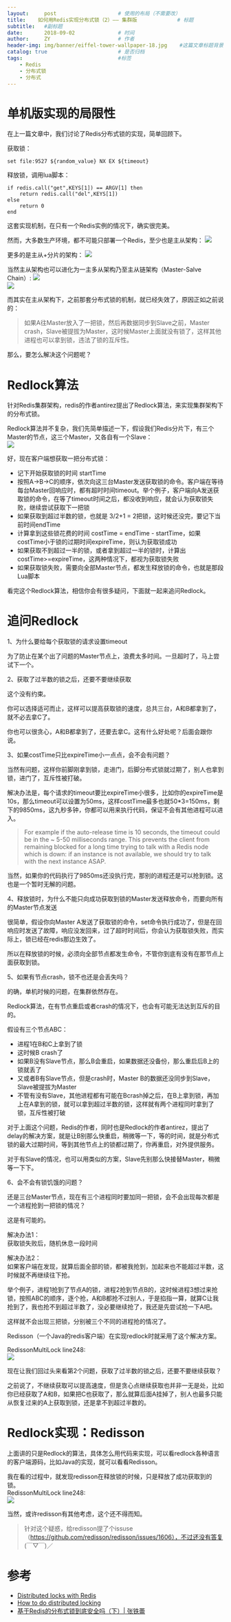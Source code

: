```yaml
---
layout:     post                    # 使用的布局（不需要改）
title:    如何用Redis实现分布式锁（2）—— 集群版             # 标题 
subtitle:   #副标题
date:       2018-09-02              # 时间
author:     ZY                      # 作者
header-img: img/banner/eiffel-tower-wallpaper-18.jpg    #这篇文章标题背景图片
catalog: true                       # 是否归档
tags:                               #标签
    - Redis
    - 分布式锁
    - 分布式
---
```


# 单机版实现的局限性

在上一篇文章中，我们讨论了Redis分布式锁的实现，简单回顾下。  

获取锁：
```
set file:9527 ${random_value} NX EX ${timeout}
```
释放锁，调用lua脚本：
```
if redis.call("get",KEYS[1]) == ARGV[1] then
    return redis.call("del",KEYS[1])
else
    return 0
end
```
这套实现机制，在只有一个Redis实例的情况下，确实很完美。  

然而，大多数生产环境，都不可能只部署一个Redis，至少也是主从架构：
![](/img/post/2018-09-01-Redis-Dsitributed-Lock-1/master-slave.png)   

更多的是主从+分片的架构：
![](/img/post/2018-09-02-Redis-Dsitributed-Lock-2/partition.png)  

当然主从架构也可以进化为一主多从架构乃至主从链架构（Master-Salve Chain）:
![](/img/post/2018-09-02-Redis-Dsitributed-Lock-2/master-multi-slave.png)  
![](/img/post/2018-09-02-Redis-Dsitributed-Lock-2/master-slave-chain.png)  

而其实在主从架构下，之前那套分布式锁的机制，就已经失效了，原因正如之前说的：
> 如果A往Master放入了一把锁，然后再数据同步到Slave之前，Master crash，Slave被提拔为Master，这时候Master上面就没有锁了，这样其他进程也可以拿到锁，违法了锁的互斥性。 

那么，要怎么解决这个问题呢？  

# Redlock算法

针对Redis集群架构，redis的作者antirez提出了Redlock算法，来实现集群架构下的分布式锁。  

Redlock算法并不复杂，我们先简单描述一下，假设我们Redis分片下，有三个Master的节点，这三个Master，又各自有一个Slave：  
![](/img/post/2018-09-02-Redis-Dsitributed-Lock-2/partition.png)  

好，现在客户端想获取一把分布式锁：  

- 记下开始获取锁的时间 startTime
- 按照A->B->C的顺序，依次向这三台Master发送获取锁的命令。客户端在等待每台Master回响应时，都有超时时间timeout。举个例子，客户端向A发送获取锁的命令，在等了timeout时间之后，都没收到响应，就会认为获取锁失败，继续尝试获取下一把锁
- 如果获取到超过半数的锁，也就是 3/2+1 = 2把锁，这时候还没完，要记下当前时间endTime
- 计算拿到这些锁花费的时间 costTime = endTime - startTime，如果costTime小于锁的过期时间expireTime，则认为获取锁成功
- 如果获取不到超过一半的锁，或者拿到超过一半的锁时，计算出costTime>=expireTime，这两种情况下，都视为获取锁失败
- 如果获取锁失败，需要向全部Master节点，都发生释放锁的命令，也就是那段Lua脚本

看完这个Redlock算法，相信你会有很多疑问，下面就一起来追问Redlock。  

# 追问Redlock

1、为什么要给每个获取锁的请求设置timeout  

为了防止在某个出了问题的Master节点上，浪费太多时间。一旦超时了，马上尝试下一个。  

2、获取了过半数的锁之后，还要不要继续获取  

这个没有约束。  

你可以选择适可而止，这样可以提高获取锁的速度，总共三台，A和B都拿到了，就不必去拿C了。  

你也可以很贪心，A和B都拿到了，还要去拿C。这有什么好处呢？后面会跟你说。  

3、如果costTime只比expireTime小一点点，会不会有问题？  

当然有问题，这样你前脚刚拿到锁，走进门，后脚分布式锁就过期了，别人也拿到锁，进门了，互斥性被打破。  

解决办法是，每个请求的timeout要比expireTime小很多，比如你的expireTime是10s，那么timeout可以设置为50ms，这样costTime最多也就50\*3=150ms，剩下的9850ms，这九秒多钟，你都可以用来执行代码，保证不会有其他进程可以进入。  

> For example if the auto-release time is 10 seconds, the timeout could be in the ~ 5-50 milliseconds range. This prevents the client from remaining blocked for a long time trying to talk with a Redis node which is down: if an instance is not available, we should try to talk with the next instance ASAP.

当然，如果你的代码执行了9850ms还没执行完，那别的进程还是可以抢到锁。这也是一个暂时无解的问题。  

4、释放锁时，为什么不能只向成功获取到锁的Master发送释放命令，而要向所有的Master节点发送  

很简单，假设你向Master A发送了获取锁的命令，set命令执行成功了，但是在回响应时发送了故障，响应没发回来，过了超时时间后，你会认为获取锁失败，而实际上，锁已经在redis那边生效了。  

所以在释放锁的时候，必须向全部节点都发生命令，不管你到底有没有在那节点上面获取到锁。  

5、如果有节点crash，锁不也还是会丢失吗？  

的确，单机时候的问题，在集群依然存在。  

Redlock算法，在有节点重启或者crash的情况下，也会有可能无法达到互斥的目的。  

假设有三个节点ABC：  

- 进程1在B和C上拿到了锁
- 这时候B crash了
- 如果B没有Slave节点，那么B会重启，如果数据还没备份，那么重启后B上的锁就丢了
- 又或者B有Slave节点，但是crash时，Master B的数据还没同步到Slave，Slave被提拔为Master
- 不管有没有Slave，其他进程都有可能在Bcrash掉之后，在B上拿到锁，再加上在A拿到的锁，就可以拿到超过半数的锁，这样就有两个进程同时拿到了锁，互斥性被打破

对于上面这个问题，Redis的作者，同时也是Redlock的作者antirez，提出了delay的解决方案，就是让B别那么快重启，稍微等一下，等的时间，就是分布式锁的最大过期时间，等到其他节点上的锁都过期了，你再重启，对外提供服务。  

对于有Slave的情况，也可以用类似的方案，Slave先别那么快接替Master，稍微等一下下。  

6、会不会有锁饥饿的问题？  

还是三台Master节点，现在有三个进程同时要加同一把锁，会不会出现每次都是一个进程抢到一把锁的情况？  

这是有可能的。  

解决办法1：  
获取锁失败后，随机休息一段时间  

解决办法2：  
如果客户端在发现，就算后面全部的锁，都被我抢到，加起来也不能超过半数，这时候就不再继续往下抢。  

举个例子，进程1抢到了节点A的锁，进程2抢到节点B的，这时候进程3想过来抢锁，按照ABC的顺序，逐个抢，A和B都抢不过别人，于是掐指一算，就算C让我抢到了，我也抢不到超过半数了，没必要继续抢了，我还是先尝试抢一下A吧。  

这样就不会出现三把锁，分别被三个不同的进程抢的情况了。 

Redisson（一个Java的redis客户端）在实现redlock时就采用了这个解决方案。  

RedissonMultiLock line248:  
![](/img/post/2018-09-02-Redis-Dsitributed-Lock-2/redisson-faillocknum.png)

现在让我们回过头来看第2个问题，获取了过半数的锁之后，还要不要继续获取？  

之前说了，不继续获取可以提高速度，但是贪心点继续获取也并非一无是处，比如你已经获取了A和B，如果把C也获取了，那么就算后面A挂掉了，别人也最多只能从恢复过来的A上获取到锁，还是拿不到超过半数的。  

# Redlock实现：Redisson

上面讲的只是Redlock的算法，具体怎么用代码来实现，可以看redlock各种语言的客户端源码，比如Java的实现，就可以看看Redisson。  

我在看的过程中，就发现redisson在释放锁的时候，只是释放了成功获取到的锁。  
RedissonMultiLock line248:  
![](/img/post/2018-09-02-Redis-Dsitributed-Lock-2/redisson-unlock.png)  

当然，或许redisson有其他考虑，这个还不得而知。  

> 针对这个疑惑，给redisson提了个issuse（https://github.com/redisson/redisson/issues/1606），不过还没有答复 (￣▽￣)／ 

# 参考

- [Distributed locks with Redis](https://redis.io/topics/distlock)
- [How to do distributed locking](http://martin.kleppmann.com/2016/02/08/how-to-do-distributed-locking.html)
- [基于Redis的分布式锁到底安全吗（下）\| 张铁蕾](http://zhangtielei.com/posts/blog-redlock-reasoning-part2.html)  


